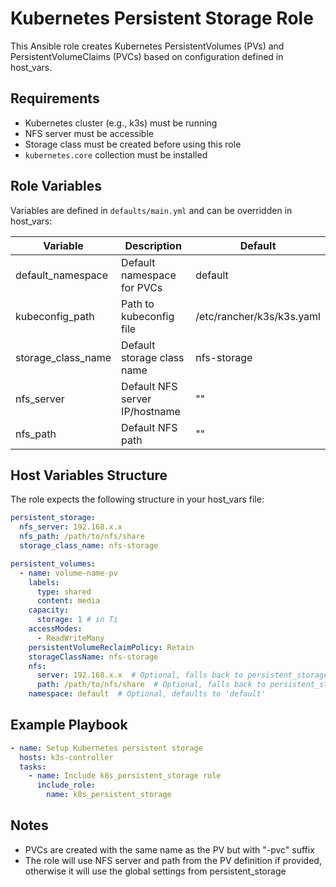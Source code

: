 # Kubernetes Persistent Storage Role

This Ansible role creates Kubernetes PersistentVolumes (PVs) and PersistentVolumeClaims (PVCs) based on configuration defined in host_vars.

## Requirements

- Kubernetes cluster (e.g., k3s) must be running
- NFS server must be accessible
- Storage class must be created before using this role
- `kubernetes.core` collection must be installed

## Role Variables

Variables are defined in `defaults/main.yml` and can be overridden in host_vars:

| Variable | Description | Default |
|----------|-------------|---------|
| default_namespace | Default namespace for PVCs | default |
| kubeconfig_path | Path to kubeconfig file | /etc/rancher/k3s/k3s.yaml |
| storage_class_name | Default storage class name | nfs-storage |
| nfs_server | Default NFS server IP/hostname | "" |
| nfs_path | Default NFS path | "" |

## Host Variables Structure

The role expects the following structure in your host_vars file:

```yaml
persistent_storage:
  nfs_server: 192.168.x.x
  nfs_path: /path/to/nfs/share
  storage_class_name: nfs-storage

persistent_volumes:
  - name: volume-name-pv
    labels:
      type: shared
      content: media
    capacity:
      storage: 1 # in Ti
    accessModes:
      - ReadWriteMany
    persistentVolumeReclaimPolicy: Retain
    storageClassName: nfs-storage
    nfs:
      server: 192.168.x.x  # Optional, falls back to persistent_storage.nfs_server
      path: /path/to/nfs/share  # Optional, falls back to persistent_storage.nfs_path
    namespace: default  # Optional, defaults to 'default'
```

## Example Playbook

```yaml
- name: Setup Kubernetes persistent storage
  hosts: k3s-controller
  tasks:
    - name: Include k8s_persistent_storage role
      include_role:
        name: k8s_persistent_storage
```

## Notes

- PVCs are created with the same name as the PV but with "-pvc" suffix
- The role will use NFS server and path from the PV definition if provided, otherwise it will use the global settings from persistent_storage
